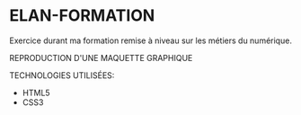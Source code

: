 # ELAN-FORMATION
Exercice durant ma formation remise à niveau sur les métiers du numérique.

REPRODUCTION D'UNE MAQUETTE GRAPHIQUE

TECHNOLOGIES UTILISÉES:

* HTML5
* CSS3

 

